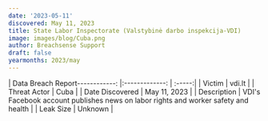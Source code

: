 ```yaml
---
date: '2023-05-11'
discovered: May 11, 2023
title: State Labor Inspectorate (Valstybinė darbo inspekcija-VDI)
image: images/blog/Cuba.png
author: Breachsense Support
draft: false
yearmonths: 2023/may
---
```


| Data Breach Report------------:     |:-------------:    | :-----:|
| Victim      | vdi.lt      | 
| Threat Actor      | Cuba      | 
| Date Discovered      | May 11, 2023      | 
| Description      | VDI's Facebook account publishes news on labor rights and worker safety and health      | 
| Leak Size      | Unknown      | 

